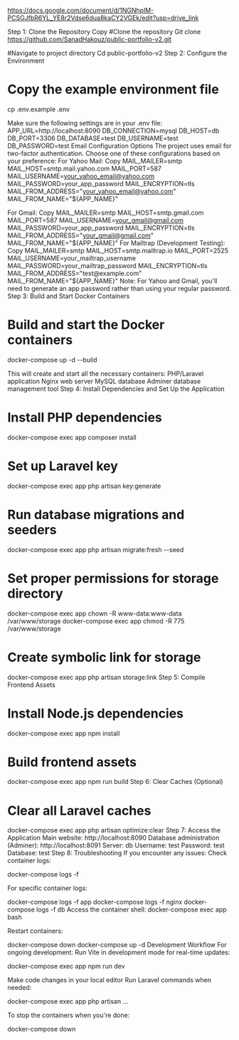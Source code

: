 https://docs.google.com/document/d/1NGNhplM-PCSGJfbR6YL_YE8r2Vdse6dua8kaCY2VGEk/edit?usp=drive_link

Step 1: Clone the Repository
Copy
#Clone the repository 
Git clone https://github.com/SanadHakouz/public-portfolio-v2.git

#Navigate to project directory 
Cd public-portfolio-v2
Step 2: Configure the Environment
# Copy the example environment file
cp .env.example .env

Make sure the following settings are in your .env file:
APP_URL=http://localhost:8090
DB_CONNECTION=mysql
DB_HOST=db
DB_PORT=3306
DB_DATABASE=test
DB_USERNAME=test
DB_PASSWORD=test
Email Configuration Options
The project uses email for two-factor authentication. Choose one of these configurations based on your preference:
For Yahoo Mail:
Copy
MAIL_MAILER=smtp
MAIL_HOST=smtp.mail.yahoo.com
MAIL_PORT=587
MAIL_USERNAME=your_yahoo_email@yahoo.com
MAIL_PASSWORD=your_app_password
MAIL_ENCRYPTION=tls
MAIL_FROM_ADDRESS="your_yahoo_email@yahoo.com"
MAIL_FROM_NAME="${APP_NAME}"

For Gmail:
Copy
MAIL_MAILER=smtp
MAIL_HOST=smtp.gmail.com
MAIL_PORT=587
MAIL_USERNAME=your_gmail@gmail.com
MAIL_PASSWORD=your_app_password
MAIL_ENCRYPTION=tls
MAIL_FROM_ADDRESS="your_gmail@gmail.com"
MAIL_FROM_NAME="${APP_NAME}"
For Mailtrap (Development Testing):
Copy
MAIL_MAILER=smtp
MAIL_HOST=smtp.mailtrap.io
MAIL_PORT=2525
MAIL_USERNAME=your_mailtrap_username
MAIL_PASSWORD=your_mailtrap_password
MAIL_ENCRYPTION=tls
MAIL_FROM_ADDRESS="test@example.com"
MAIL_FROM_NAME="${APP_NAME}"
Note: For Yahoo and Gmail, you'll need to generate an app password rather than using your regular password.
Step 3: Build and Start Docker Containers
# Build and start the Docker containers
docker-compose up -d --build

This will create and start all the necessary containers:
PHP/Laravel application
Nginx web server
MySQL database
Adminer database management tool
Step 4: Install Dependencies and Set Up the Application
# Install PHP dependencies
docker-compose exec app composer install

# Set up Laravel key
docker-compose exec app php artisan key:generate

# Run database migrations and seeders
docker-compose exec app php artisan migrate:fresh --seed

# Set proper permissions for storage directory
docker-compose exec app chown -R www-data:www-data /var/www/storage
docker-compose exec app chmod -R 775 /var/www/storage

# Create symbolic link for storage
docker-compose exec app php artisan storage:link
Step 5: Compile Frontend Assets
# Install Node.js dependencies
docker-compose exec app npm install

# Build frontend assets
docker-compose exec app npm run build
Step 6: Clear Caches (Optional)
# Clear all Laravel caches
docker-compose exec app php artisan optimize:clear
Step 7: Access the Application
Main website: http://localhost:8090
Database administration (Adminer): http://localhost:8091
Server: db
Username: test
Password: test
Database: test
Step 8: Troubleshooting
If you encounter any issues:
Check container logs:

docker-compose logs -f




For specific container logs:


docker-compose logs -f app
docker-compose logs -f nginx
docker-compose logs -f db
Access the container shell:
 docker-compose exec app bash

Restart containers:

docker-compose down
docker-compose up -d
Development Workflow
For ongoing development:
Run Vite in development mode for real-time updates:

docker-compose exec app npm run dev


Make code changes in your local editor
Run Laravel commands when needed:

docker-compose exec app php artisan ...


To stop the containers when you're done:

docker-compose down



